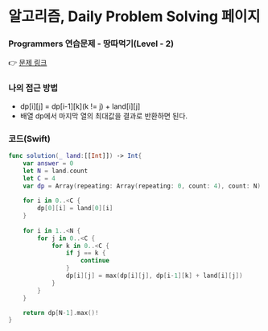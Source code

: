 # 알고리즘, Daily Problem Solving 페이지


### Programmers 연습문제 - 땅따먹기(Level - 2)

👉 [문제 링크](https://school.programmers.co.kr/learn/courses/30/lessons/12913)

### 나의 접근 방법 
- dp[i][j] = dp[i-1][k](k != j) + land[i][j]
- 배열 dp에서 마지막 열의 최대값을 결과로 반환하면 된다.


### 코드(Swift)
```swift
func solution(_ land:[[Int]]) -> Int{
    var answer = 0
    let N = land.count
    let C = 4
    var dp = Array(repeating: Array(repeating: 0, count: 4), count: N)
        
    for i in 0..<C {
        dp[0][i] = land[0][i]
    }
        
    for i in 1..<N {
        for j in 0..<C {
            for k in 0..<C {
                if j == k {
                    continue
                }
                dp[i][j] = max(dp[i][j], dp[i-1][k] + land[i][j])
            }
        }
    }

    return dp[N-1].max()!
}
```
